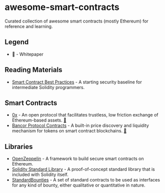 # awesome-smart-contracts

Curated collection of awesome smart contracts (mostly Ethereum) for reference
and learning.

## Legend

- :page_facing_up: - Whitepaper

## Reading Materials

- [Smart Contract Best Practices](https://github.com/ConsenSys/smart-contract-best-practices) - A starting security baseline for intermediate Solidity programmers.

## Smart Contracts

- [0x](https://github.com/0xProject/contracts) - An open protocol that facilitates trustless, low friction exchange of Ethereum-based assets. [:page_facing_up:](https://0xproject.com/pdfs/0x_white_paper.pdf "Whitepaper")
- [Bancor Protocol Contracts](https://github.com/bancorprotocol/contracts) - A built-in price discovery and liquidity mechanism for tokens on smart contract blockchains. [:page_facing_up:](https://www.bancor.network/whitepaper "Whitepaper")

## Libraries

- [OpenZeppelin](https://github.com/OpenZeppelin/zeppelin-solidity) - A framework to build secure smart contracts on Ethereum.
- [Solidity Standard Library](https://github.com/ethereum/solidity/tree/develop/std) - A proof-of-concept standard library that is included with Solidity itself.
- [StandardBounties](https://github.com/ConsenSys/StandardBounties) - A set of standard contracts to be used as interfaces for any kind of bounty, either qualitative or quantitative in nature.
